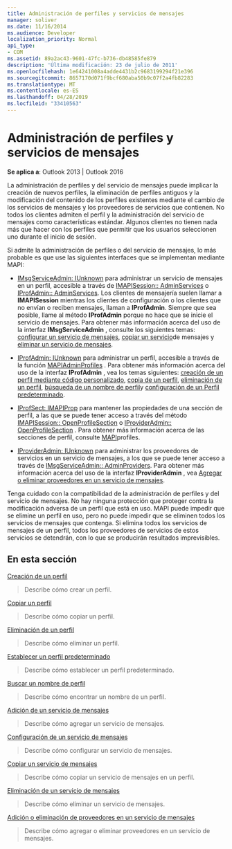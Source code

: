 ```yaml
---
title: Administración de perfiles y servicios de mensajes
manager: soliver
ms.date: 11/16/2014
ms.audience: Developer
localization_priority: Normal
api_type:
- COM
ms.assetid: 89a2ac43-9601-47fc-b736-db48585fe879
description: 'Última modificación: 23 de julio de 2011'
ms.openlocfilehash: 1e64241008a4adde4431b2c9683199294f21e396
ms.sourcegitcommit: 8657170d071f9bcf680aba50b9c07f2a4fb82283
ms.translationtype: MT
ms.contentlocale: es-ES
ms.lasthandoff: 04/28/2019
ms.locfileid: "33410563"
---
```

# <a name="administering-profiles-and-message-services"></a>Administración de perfiles y servicios de mensajes

  
  
**Se aplica a**: Outlook 2013 | Outlook 2016 
  
La administración de perfiles y del servicio de mensajes puede implicar la creación de nuevos perfiles, la eliminación de perfiles antiguos y la modificación del contenido de los perfiles existentes mediante el cambio de los servicios de mensajes y los proveedores de servicios que contienen. No todos los clientes admiten el perfil y la administración del servicio de mensajes como características estándar. Algunos clientes no tienen nada más que hacer con los perfiles que permitir que los usuarios seleccionen uno durante el inicio de sesión.
  
Si admite la administración de perfiles o del servicio de mensajes, lo más probable es que use las siguientes interfaces que se implementan mediante MAPI:
  
- [IMsgServiceAdmin: IUnknown](imsgserviceadminiunknown.md) para administrar un servicio de mensajes en un perfil, accesible a través de [IMAPISession:: AdminServices](imapisession-adminservices.md) o [IProfAdmin:: AdminServices](iprofadmin-adminservices.md). Los clientes de mensajería suelen llamar a **IMAPISession** mientras los clientes de configuración o los clientes que no envían o reciben mensajes, llaman a **IProfAdmin**. Siempre que sea posible, llame al método **IProfAdmin** porque no hace que se inicie el servicio de mensajes. Para obtener más información acerca del uso de la interfaz **IMsgServiceAdmin** , consulte los siguientes temas: [configurar un servicio de mensajes](configuring-a-message-service.md), [copiar un servicio](copying-a-message-service.md)de mensajes y [eliminar un servicio de mensajes](deleting-a-message-service.md).
    
- [IProfAdmin: IUnknown](iprofadminiunknown.md) para administrar un perfil, accesible a través de la función [MAPIAdminProfiles](mapiadminprofiles.md) . Para obtener más información acerca del uso de la interfaz **IProfAdmin** , vea los temas siguientes: [creación de un perfil mediante código personalizado](creating-a-profile-by-using-custom-code.md), [copia de un perfil](copying-a-profile.md), [eliminación de un perfil](deleting-a-profile.md), [búsqueda de un nombre de perfil](finding-a-profile-name.md)y [configuración de un Perfil predeterminado](setting-a-default-profile.md).
    
- [IProfSect: IMAPIProp](iprofsectimapiprop.md) para mantener las propiedades de una sección de perfil, a las que se puede tener acceso a través del método [IMAPISession:: OpenProfileSection](imapisession-openprofilesection.md) o [IProviderAdmin:: OpenProfileSection](iprovideradmin-openprofilesection.md) . Para obtener más información acerca de las secciones de perfil, consulte [MAPI](mapi-profiles.md)profiles.
    
- [IProviderAdmin: IUnknown](iprovideradminiunknown.md) para administrar los proveedores de servicios en un servicio de mensajes, a los que se puede tener acceso a través de [IMsgServiceAdmin:: AdminProviders](imsgserviceadmin-adminproviders.md). Para obtener más información acerca del uso de la interfaz **IProviderAdmin** , vea [Agregar o eliminar proveedores en un servicio de mensajes](adding-or-deleting-providers-in-a-message-service.md).
    
Tenga cuidado con la compatibilidad de la administración de perfiles y del servicio de mensajes. No hay ninguna protección que proteger contra la modificación adversa de un perfil que está en uso. MAPI puede impedir que se elimine un perfil en uso, pero no puede impedir que se eliminen todos los servicios de mensajes que contenga. Si elimina todos los servicios de mensajes de un perfil, todos los proveedores de servicios de estos servicios se detendrán, con lo que se producirán resultados imprevisibles.
  
## <a name="in-this-section"></a>En esta sección

[Creación de un perfil](creating-a-profile.md)
  
> Describe cómo crear un perfil.
    
[Copiar un perfil](copying-a-profile.md)
  
> Describe cómo copiar un perfil.
    
[Eliminación de un perfil](deleting-a-profile.md)
  
> Describe cómo eliminar un perfil.
    
[Establecer un perfil predeterminado](setting-a-default-profile.md)
  
> Describe cómo establecer un perfil predeterminado.
    
[Buscar un nombre de perfil](finding-a-profile-name.md)
  
> Describe cómo encontrar un nombre de un perfil.
    
[Adición de un servicio de mensajes](adding-a-message-service.md)
  
> Describe cómo agregar un servicio de mensajes.
    
[Configuración de un servicio de mensajes](configuring-a-message-service.md)
  
> Describe cómo configurar un servicio de mensajes.
    
[Copiar un servicio de mensajes](copying-a-message-service.md)
  
> Describe cómo copiar un servicio de mensajes en un perfil.
    
[Eliminación de un servicio de mensajes](deleting-a-message-service.md)
  
> Describe cómo eliminar un servicio de mensajes.
    
[Adición o eliminación de proveedores en un servicio de mensajes](adding-or-deleting-providers-in-a-message-service.md)
  
> Describe cómo agregar o eliminar proveedores en un servicio de mensajes.
    

